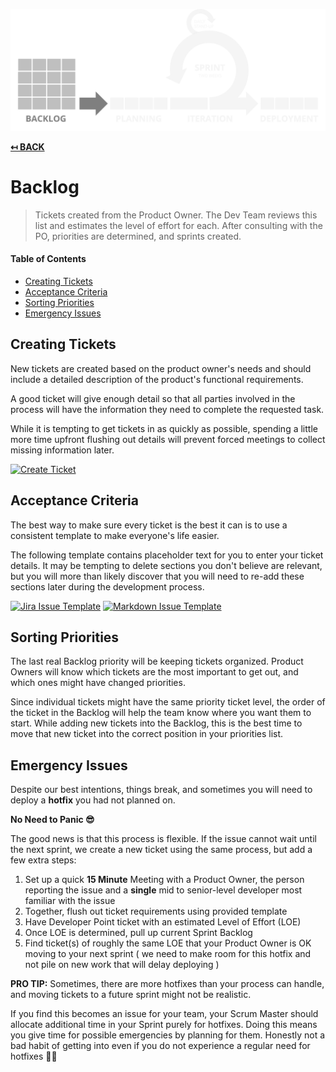 ![Scrum Process](img/backlog.png)

**[↤ BACK](../README.md)**

Backlog
===

> Tickets created from the Product Owner. The Dev Team reviews this list and estimates the level of effort for each. After consulting with the PO, priorities are determined, and sprints created.

#### Table of Contents

* [Creating Tickets](#creating-tickets)
* [Acceptance Criteria](#acceptance-criteria)
* [Sorting Priorities](#sorting-priorities)
* [Emergency Issues](#emergency-issues)

Creating Tickets
---

New tickets are created based on the product owner's needs and should include a detailed description of the product's functional requirements.

A good ticket will give enough detail so that all parties involved in the process will have the information they need to complete the requested task.

While it is tempting to get tickets in as quickly as possible, spending a little more time upfront flushing out details will prevent forced meetings to collect missing information later.

[![Create Ticket](https://img.shields.io/badge/JIRA-Create_Ticket-blue.svg?style=for-the-badge&logo=atlassian)](#change-this-url)

Acceptance Criteria
---

The best way to make sure every ticket is the best it can is to use a consistent template to make everyone's life easier.

The following template contains placeholder text for you to enter your ticket details. It may be tempting to delete sections you don't believe are relevant, but you will more than likely discover that you will need to re-add these sections later during the development process.

[![Jira Issue Template](https://img.shields.io/badge/JIRA-Template-blue.svg?style=for-the-badge&logo=atlassian)](https://raw.githubusercontent.com/manifestinteractive/dev-team/master/docs/issue-template.txt) [![Markdown Issue Template](https://img.shields.io/badge/MARKDOWN-Template-blue.svg?style=for-the-badge&logo=markdown)](https://raw.githubusercontent.com/manifestinteractive/dev-team/master/docs/issue-template.md)

Sorting Priorities
---

The last real Backlog priority will be keeping tickets organized.  Product Owners will know which tickets are the most important to get out, and which ones might have changed priorities.

Since individual tickets might have the same priority ticket level, the order of the ticket in the Backlog will help the team know where you want them to start.  While adding new tickets into the Backlog, this is the best time to move that new ticket into the correct position in your priorities list.

Emergency Issues
---

Despite our best intentions, things break, and sometimes you will need to deploy a **hotfix** you had not planned on.

**No Need to Panic 😎**

The good news is that this process is flexible.  If the issue cannot wait until the next sprint, we create a new ticket using the same process, but add a few extra steps:

1. Set up a quick **15 Minute** Meeting with a Product Owner, the person reporting the issue and a **single** mid to senior-level developer most familiar with the issue
2. Together, flush out ticket requirements using provided template
3. Have Developer Point ticket with an estimated Level of Effort (LOE)
4. Once LOE is determined, pull up current Sprint Backlog
5. Find ticket(s) of roughly the same LOE that your Product Owner is OK moving to your next sprint ( we need to make room for this hotfix and not pile on new work that will delay deploying )

**PRO TIP:**  Sometimes, there are more hotfixes than your process can handle, and moving tickets to a future sprint might not be realistic.

If you find this becomes an issue for your team, your Scrum Master should allocate additional time in your Sprint purely for hotfixes.  Doing this means you give time for possible emergencies by planning for them.  Honestly not a bad habit of getting into even if you do not experience a regular need for hotfixes 👍🏽